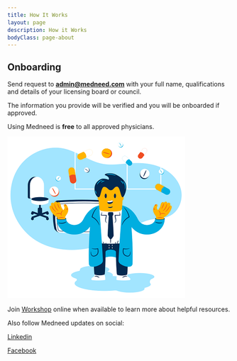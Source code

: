 ```yaml
---
title: How It Works
layout: page
description: How it Works
bodyClass: page-about
---
```


## Onboarding 

Send request to **admin@medneed.com** with your full name, qualifications and details of your licensing board or council. 

The information you provide will be verified and you will be onboarded if approved.

Using Medneed is **free** to all approved physicians.


![Order on Medneed](/images/illustrations/doc-pharm.png)


Join <a href="/services/workshop">Workshop</a> online when available to learn more about helpful resources.

Also follow Medneed updates on social: 

<a href="https://www.linkedin.com/company/medneedservice/" target="_blank">Linkedin</a>

<a href="https://www.facebook.com/medneedservice" target="_blank">Facebook</a>